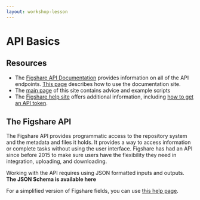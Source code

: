 ```yaml
---
layout: workshop-lesson
---
```


# API Basics

## Resources
- The [Figshare API Documentation](https://docs.figshare.com) provides information on all of the API endpoints. [This page](../understanding-api-documentation.html) describes how to use the documentation site.
- The [main page](../index.html) of this site contains advice and example scripts
- The [Figshare help site](https://help.figshare.com) offers additional information, including [how to get an API token](https://help.figshare.com/article/how-to-get-a-personal-token).

## The Figshare API

The Figshare API provides programmatic access to the repository system and the metadata and files it holds. It provides a way to access information or complete tasks without using the user interface. Figshare has had an API since before 2015 to make sure users have the flexibility they need in integration, uploading, and downloading. 

Working with the API requires using JSON formatted inputs and outputs. **The JSON Schema is available here** 

For a simplified version of Figshare fields, you can use [this help page]().
